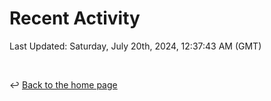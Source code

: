 # Recent Activity

<!--RECENT_ACTIVITY:start-->
<!--RECENT_ACTIVITY:end-->

<!--RECENT_ACTIVITY:last_update-->
Last Updated: Saturday, July 20th, 2024, 12:37:43 AM (GMT)
<!--RECENT_ACTIVITY:last_update_end-->

<br>

↩️ [Back to the home page](/README.md)
